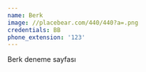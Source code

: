 ```yaml
---
name: Berk
image: //placebear.com/440/440?a=.png
credentials: BB
phone_extension: '123'
---
```

Berk deneme sayfası